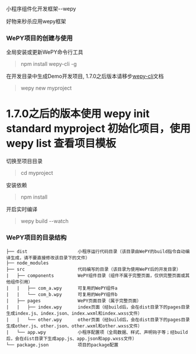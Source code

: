 小程序组件化开发框架--wepy

好物来秒杀应用wepy框架

### WePY项目的创建与使用

全局安装或更新WePY命令行工具

> npm install wepy-cli -g

在开发目录中生成Demo开发项目, 1.7.0之后版本请移步[wepy-cli](https://tencent.github.io/wepy/document.html#/./doc.cli)文档

> wepy new myproject
# 1.7.0之后的版本使用 wepy init standard myproject 初始化项目，使用 wepy list 查看项目模板

切换至项目目录
>cd myproject

安装依赖
>npm  install

开启实时编译
> wepy build --watch


### WePY项目的目录结构

```
├── dist                   小程序运行代码目录（该目录由WePY的build指令自动编译生成，请不要直接修改该目录下的文件）
├── node_modules           
├── src                    代码编写的目录（该目录为使用WePY后的开发目录）
|   ├── components         WePY组件目录（组件不属于完整页面，仅供完整页面或其他组件引用）
|   |   ├── com_a.wpy      可复用的WePY组件a
|   |   └── com_b.wpy      可复用的WePY组件b
|   ├── pages              WePY页面目录（属于完整页面）
|   |   ├── index.wpy      index页面（经build后，会在dist目录下的pages目录生成index.js、index.json、index.wxml和index.wxss文件）
|   |   └── other.wpy      other页面（经build后，会在dist目录下的pages目录生成other.js、other.json、other.wxml和other.wxss文件）
|   └── app.wpy            小程序配置项（全局数据、样式、声明钩子等；经build后，会在dist目录下生成app.js、app.json和app.wxss文件）
└── package.json           项目的package配置
```
